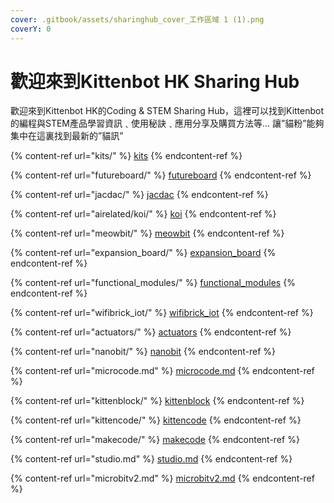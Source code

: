 ```yaml
---
cover: .gitbook/assets/sharinghub_cover_工作區域 1 (1).png
coverY: 0
---
```


# 歡迎來到Kittenbot HK Sharing Hub

歡迎來到Kittenbot HK的Coding & STEM Sharing Hub，這裡可以找到Kittenbot 的編程與STEM產品學習資訊﹑使用秘訣﹑應用分享及購買方法等… 讓”貓粉”能夠集中在這裏找到最新的”貓訊”

{% content-ref url="kits/" %}
[kits](kits/)
{% endcontent-ref %}

{% content-ref url="futureboard/" %}
[futureboard](futureboard/)
{% endcontent-ref %}

{% content-ref url="jacdac/" %}
[jacdac](jacdac/)
{% endcontent-ref %}

{% content-ref url="airelated/koi/" %}
[koi](airelated/koi/)
{% endcontent-ref %}

{% content-ref url="meowbit/" %}
[meowbit](meowbit/)
{% endcontent-ref %}

{% content-ref url="expansion_board/" %}
[expansion\_board](expansion\_board/)
{% endcontent-ref %}

{% content-ref url="functional_modules/" %}
[functional\_modules](functional\_modules/)
{% endcontent-ref %}

{% content-ref url="wifibrick_iot/" %}
[wifibrick\_iot](wifibrick\_iot/)
{% endcontent-ref %}

{% content-ref url="actuators/" %}
[actuators](actuators/)
{% endcontent-ref %}

{% content-ref url="nanobit/" %}
[nanobit](nanobit/)
{% endcontent-ref %}

{% content-ref url="microcode.md" %}
[microcode.md](microcode.md)
{% endcontent-ref %}

{% content-ref url="kittenblock/" %}
[kittenblock](kittenblock/)
{% endcontent-ref %}

{% content-ref url="kittencode/" %}
[kittencode](kittencode/)
{% endcontent-ref %}

{% content-ref url="makecode/" %}
[makecode](makecode/)
{% endcontent-ref %}

{% content-ref url="studio.md" %}
[studio.md](studio.md)
{% endcontent-ref %}

{% content-ref url="microbitv2.md" %}
[microbitv2.md](microbitv2.md)
{% endcontent-ref %}
